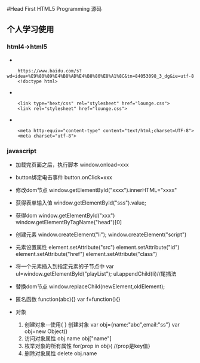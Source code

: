#Head First HTML5 Programming 源码
## 个人学习使用

### html4->html5
+ 
```
    https://www.baidu.com/s?wd=idea+%E9%80%89%E4%B8%AD%E4%B8%80%E8%A1%8C&tn=84053098_3_dg&ie=utf-8
    <!doctype html>
```
+
```
    <link type="hext/css" rel="stylesheet" href="lounge.css">
    <link rel="stylesheet" href="lounge.css">    
```
+
```
    <meta http-equiv="content-type" content="text/html;charset=UTF-8">
    <meta charset="utf-8">
```

### javascript
+ 加载完页面之后，执行脚本
    window.onload=xxx
+ button绑定电击事件 
    button.onClick=xxx
+ 修改dom节点
    window.getElementById("xxxx").innerHTML="xxxx"
+ 获得表单输入值
    window.getElementById("sss").value;
+ 获得dom
    window.getElementById("xxx")
    window.getElementByTagName("head")[0]    

+ 创建元素
    window.createElement("li");
    window.createElement("script")
+ 元素设置属性
    element.setAttribute("src")
    element.setAttribute("id")
    element.setAttribute("href")
    element.setAttribute("class")
+ 将一个元素插入到指定元素的子节点中
   var ul=window.getElementById("playList");
   ul.appendChild(li)//尾插法
+ 替换dom节点
    window.replaceChild(newElement,oldElement);
+ 匿名函数
    function(abc){}
    var f=function(){}
    
+ 对象
   1. 创建对象--使用{ } 创建对象
   var obj={name:"abc",email:"ss"}
   var obj=new Object()
   2. 访问对象属性
   obj.name
   obj["name"]
   3. 枚举对象的所有属性
   for(prop in obj){ //prop是key值}
   4. 删除对象属性
   delete obj.name
